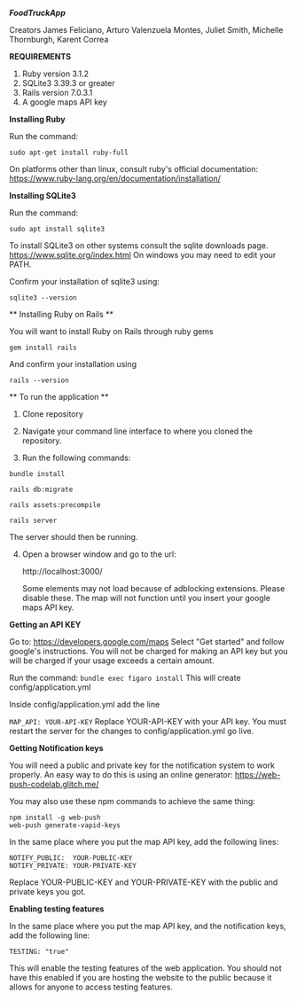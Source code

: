  ***FoodTruckApp***
                                                                    
Creators James Feliciano,  Arturo Valenzuela Montes, Juliet Smith,  Michelle Thornburgh, Karent Correa

**REQUIREMENTS**
  1. Ruby version 3.1.2
  2. SQLite3 3.39.3 or greater
  3. Rails version 7.0.3.1
  4. A google maps API key



**Installing Ruby** 


Run the command:

  ``sudo apt-get install ruby-full``
  
On platforms other than linux, consult ruby's official documentation: https://www.ruby-lang.org/en/documentation/installation/
    

**Installing SQLite3** 

Run the command:

  ``sudo apt install sqlite3``
  
To install SQLite3 on other systems consult the sqlite downloads page. https://www.sqlite.org/index.html
On windows you may need to edit your PATH.

Confirm your installation of sqlite3 using:
  
  ``sqlite3 --version``


** Installing Ruby on Rails **

You will want to install Ruby on Rails through ruby gems

  ``gem install rails``
  
And confirm your installation using

  ``rails --version``


** To run the application ** 

1. Clone repository

2. Navigate your command line interface to where you cloned the repository.

3. Run the following commands:

  ``bundle install``
  
  ``rails db:migrate``
  
  ``rails assets:precompile``
  
  ``rails server``
  
  The server should then be running.
  
4. Open a browser window and go to the url:

    http://localhost:3000/
    
    Some elements may not load because of adblocking extensions. Please disable these.
    The map will not function until you insert your google maps API key.
    

**Getting an API KEY**

Go to:
https://developers.google.com/maps
Select "Get started" and follow google's instructions.
You will not be charged for making an API key but you will be charged if your usage exceeds a certain amount.

Run the command:
  ``bundle exec figaro install``
This will create config/application.yml

Inside config/application.yml add the line

``MAP_API: YOUR-API-KEY``
Replace YOUR-API-KEY with your API key.
You must restart the server for the changes to config/application.yml go live.


**Getting Notification keys**

You will need a public and private key for the notification system to work properly.
An easy way to do this is using an online generator:
https://web-push-codelab.glitch.me/

You may also use these npm commands to achieve the same thing:

```
npm install -g web-push
web-push generate-vapid-keys
```

In the same place where you put the map API key, add the following lines:

```
NOTIFY_PUBLIC:  YOUR-PUBLIC-KEY
NOTIFY_PRIVATE: YOUR-PRIVATE-KEY
```

Replace YOUR-PUBLIC-KEY and YOUR-PRIVATE-KEY with the public and private keys you got.


**Enabling testing features**

In the same place where you put the map API key, and the notification keys, add the following line:

```TESTING: "true"```

This will enable the testing features of the web application.
You should not have this enabled if you are hosting the website to the public because it allows for anyone to access testing features.

